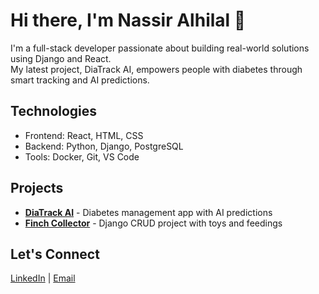 # Hi there, I'm Nassir Alhilal 👋

I'm a full-stack developer passionate about building real-world solutions using Django and React.  
My latest project, DiaTrack AI, empowers people with diabetes through smart tracking and AI predictions.

## Technologies
- Frontend: React, HTML, CSS
- Backend: Python, Django, PostgreSQL
- Tools: Docker, Git, VS Code

## Projects
- **[DiaTrack AI](https://github.com/username/diatrack-ai)** - Diabetes management app with AI predictions
- **[Finch Collector](https://github.com/username/finch-collector)** - Django CRUD project with toys and feedings

## Let's Connect
[LinkedIn](www.linkedin.com/in/nassir-alhilal-34136a213) | [Email](mailto:nassiralhilal2001@gmail.com)
